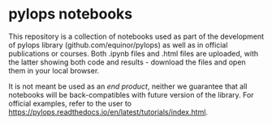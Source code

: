 # pylops notebooks
This repository is a collection of notebooks used as part of the development of pylops library (github.com/equinor/pylops) as well as in official publications or courses. Both .ipynb files and .html files are uploaded, with the latter showing both code and results - download the files and open them in your local browser.

It is not meant be used as an *end product*, neither we guarantee that all notebooks will be back-compatibles with future version of the library. For official examples, refer to the user to https://pylops.readthedocs.io/en/latest/tutorials/index.html.